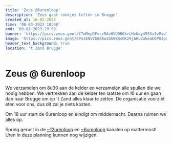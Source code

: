 ```yaml
---
title: 'Zeus @6urenloop'
description: 'Zeus gaat rondjes tellen in Brugge'
created_at: 16-02-2023
time: '08-03-2023 18:00'
end: '08-03-2023 23:59'
banner: 'https://pics.zeus.gent/fTmMepDFvczRAvHVU9RGkrLHzUay493Sv1vMsoTe.jpg'
image: 'https://pics.zeus.gent/6PxsENSVb88Awsbh9BBsGK29jAHLVukeabOPUIpd.png'
header_text_background: true
location: 't Zand Brugge'
---
```


# Zeus @ 6urenloop

We verzamelen om 8u30 aan de kelder en verzamelen alle spullen die we nodig hebben.
We vertrekken aan de kelder ten laatste om 10 uur en gaan dan naar Brugge om op 't Zand alles klaar te zetten.
De organisatie voorziet eten voor ons, dus dit zal je niets kosten.

Om 18 uur start de 6urenloop en eindigt om middernacht. Daarna ruimen we alles op.

Spring gerust in de [~12urenloop](https://mattermost.zeus.gent/zeus/channels/12urenloop) en [~6urenloop](https://mattermost.zeus.gent/zeus/channels/6urenloop) kanalen op mattermost!
Uren in deze planning kunnen nog wijzigen.
